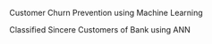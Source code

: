 Customer Churn Prevention using Machine Learning




Classified Sincere Customers of Bank using ANN
